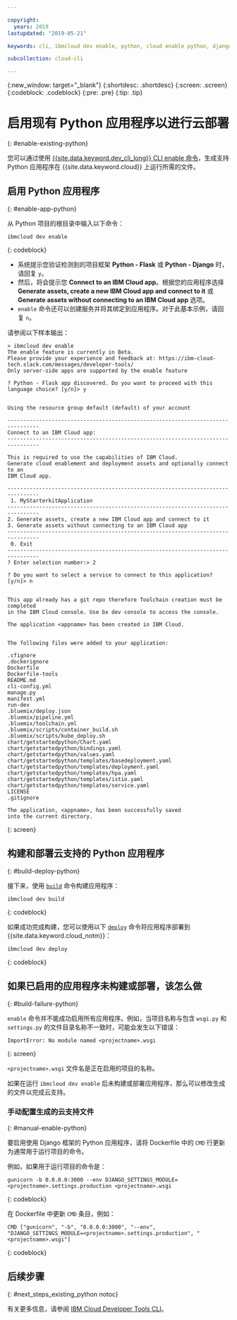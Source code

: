 ```yaml
---

copyright:
  years: 2019
lastupdated: "2019-05-21"

keywords: cli, ibmcloud dev enable, python, cloud enable python, django, deploy python, build python, python debug, python troubleshoot, python cloud help

subcollection: cloud-cli

---
```


{:new_window: target="_blank"}
{:shortdesc: .shortdesc}
{:screen: .screen}
{:codeblock: .codeblock}
{:pre: .pre}
{:tip: .tip}

# 启用现有 Python 应用程序以进行云部署
{: #enable-existing-python}

您可以通过使用 [{{site.data.keyword.dev_cli_long}} CLI enable 命令](/docs/cli/idt?topic=cloud-cli-idt-cli#enable)，生成支持 Python 应用程序在 {{site.data.keyword.cloud}} 上运行所需的文件。

## 启用 Python 应用程序
{: #enable-app-python}

从 Python 项目的根目录中输入以下命令：
```
ibmcloud dev enable
```
{: codeblock}

* 系统提示您验证检测到的项目框架 **Python - Flask** 或 **Python - Django** 时，请回复 `y`。 
* 然后，将会提示您 **Connect to an IBM Cloud app**。根据您的应用程序选择 **Generate assets, create a new IBM Cloud app and connect to it** 或 **Generate assets without connecting to an IBM Cloud app** 选项。
* `enable` 命令还可以创建服务并将其绑定到应用程序。对于此基本示例，请回复 `n`。

请参阅以下样本输出：
```
> ibmcloud dev enable
The enable feature is currently in Beta.
Please provide your experience and feedback at: https://ibm-cloud-tech.slack.com/messages/developer-tools/
Only server-side apps are supported by the enable feature

? Python - Flask app discovered. Do you want to proceed with this
language choice? [y/n]> y


Using the resource group default (default) of your account

--------------------------------------------------------------------------------
Connect to an IBM Cloud app:
--------------------------------------------------------------------------------

This is required to use the capabilities of IBM Cloud.
Generate cloud enablement and deployment assets and optionally connect to an
IBM Cloud app.

--------------------------------------------------------------------------------
 1. MyStarterkitApplication
--------------------------------------------------------------------------------
2. Generate assets, create a new IBM Cloud app and connect to it
3. Generate assets without connecting to an IBM Cloud app
--------------------------------------------------------------------------------
 0. Exit
--------------------------------------------------------------------------------
? Enter selection number:> 2

? Do you want to select a service to connect to this application? [y/n]> n


This app already has a git repo therefore Toolchain creation must be completed
in the IBM Cloud console. Use bx dev console to access the console.

The application <appname> has been created in IBM Cloud.


The following files were added to your application:

.cfignore
.dockerignore
Dockerfile
Dockerfile-tools
README.md
cli-config.yml
manage.py
manifest.yml
run-dev
.bluemix/deploy.json
.bluemix/pipeline.yml
.bluemix/toolchain.yml
.bluemix/scripts/container_build.sh
.bluemix/scripts/kube_deploy.sh
chart/getstartedpython/Chart.yaml
chart/getstartedpython/bindings.yaml
chart/getstartedpython/values.yaml
chart/getstartedpython/templates/basedeployment.yaml
chart/getstartedpython/templates/deployment.yaml
chart/getstartedpython/templates/hpa.yaml
chart/getstartedpython/templates/istio.yaml
chart/getstartedpython/templates/service.yaml
LICENSE
.gitignore

The application, <appname>, has been successfully saved
into the current directory.
```
{: screen}

## 构建和部署云支持的 Python 应用程序
{: #build-deploy-python}

接下来，使用 [`build`](/docs/cli/idt?topic=cloud-cli-idt-cli#build) 命令构建应用程序：
```
ibmcloud dev build
```
{: codeblock}

如果成功完成构建，您可以使用以下 [`deploy`](/docs/cli/idt?topic=cloud-cli-idt-cli#deploy) 命令将应用程序部署到 {{site.data.keyword.cloud_notm}}：
```
ibmcloud dev deploy
```
{: codeblock}

## 如果已启用的应用程序未构建或部署，该怎么做
{: #build-failure-python}

`enable` 命令并不能成功启用所有应用程序。例如，当项目名称与包含 `wsgi.py` 和 `settings.py` 的文件目录名称不一致时，可能会发生以下错误：
```
ImportError: No module named <projectname>.wsgi
```
{: screen}

`<projectname>.wsgi` 文件名是正在启用的项目的名称。

如果在运行 `ibmcloud dev enable` 后未构建或部署应用程序，那么可以修改生成的文件以完成云支持。

### 手动配置生成的云支持文件
{: #manual-enable-python}

要启用使用 Django 框架的 Python 应用程序，请将 Dockerfile 中的 `CMD` 行更新为通常用于运行项目的命令。

例如，如果用于运行项目的命令是：
```
gunicorn -b 0.0.0.0:3000 --env DJANGO_SETTINGS_MODULE=<projectname>.settings.production <projectname>.wsgi
```
{: codeblock}

在 Dockerfile 中更新 `CMD` 条目，例如：
```
CMD ["gunicorn", "-b", "0.0.0.0:3000", "--env", "DJANGO_SETTINGS_MODULE=<projectname>.settings.production", "<projectname>.wsgi"]
```
{: codeblock}

## 后续步骤
{: #next_steps_existing_python notoc}

有关更多信息，请参阅 [IBM Cloud Developer Tools CLI](/docs/cli/idt?topic=cloud-cli-idt-cli#idt-cli)。
